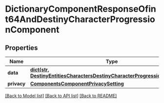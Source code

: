 # DictionaryComponentResponseOfint64AndDestinyCharacterProgressionComponent

## Properties
Name | Type | Description | Notes
------------ | ------------- | ------------- | -------------
**data** | [**dict(str, DestinyEntitiesCharactersDestinyCharacterProgressionComponent)**](DestinyEntitiesCharactersDestinyCharacterProgressionComponent.md) |  | [optional] 
**privacy** | [**ComponentsComponentPrivacySetting**](ComponentsComponentPrivacySetting.md) |  | [optional] 

[[Back to Model list]](../README.md#documentation-for-models) [[Back to API list]](../README.md#documentation-for-api-endpoints) [[Back to README]](../README.md)


